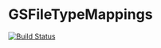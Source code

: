 GSFileTypeMappings
==================
[![Build Status](https://travis-ci.org/GyazSquare/GSFileTypeMappings.svg?branch=master)](https://travis-ci.org/GyazSquare/GSFileTypeMappings)
